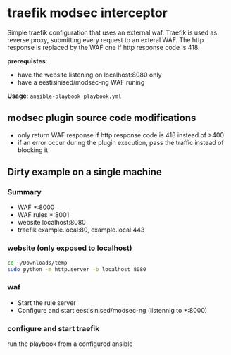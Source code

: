 # traefik modsec interceptor
Simple traefik configuration that uses an external waf. 
Traefik is used as reverse proxy, submitting every request to an exteral WAF. The http response is replaced by the WAF one if http response code is 418.

__prerequistes__:
 - have the website listening on localhost:8080 only
 - have a eestisinised/modsec-ng WAF runing

 __Usage__:
`ansible-playbook playbook.yml`

## modsec plugin source code modifications
 - only return WAF response if http response code is 418 instead of >400
 - if an error occur during the plugin execution, pass the traffic instead of blocking it

## Dirty example on a single machine

### Summary
 - WAF       *:8000
 - WAF rules *:8001
 - website   localhost:8080
 - traefik   example.local:80, example.local:443

### website (only exposed to localhost)
```bash
cd ~/Downloads/temp
sudo python -m http.server -b localhost 8080
```

### waf 
 - Start the rule server
 - Configure and start eestisinised/modsec-ng (listennig to *:8000)

### configure and start traefik
run the playbook from a configured ansible
